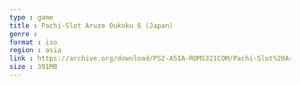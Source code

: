 ```yaml
---
type : game
title : Pachi-Slot Aruze Oukoku 6 (Japan)
genre : 
format : iso
region : asia
link : https://archive.org/download/PS2-ASIA-ROMS321COM/Pachi-Slot%20Aruze%20Oukoku%206%20%28Japan%29.7z
size : 391MB
---
```

